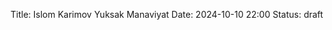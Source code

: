 Title: Islom Karimov Yuksak Manaviyat
Date: 2024-10-10 22:00
Status: draft
<!-- Modified: 2000-00-00 00:00 -->
<!-- Category: Lifestyle, AI, IT, Arabic -->

